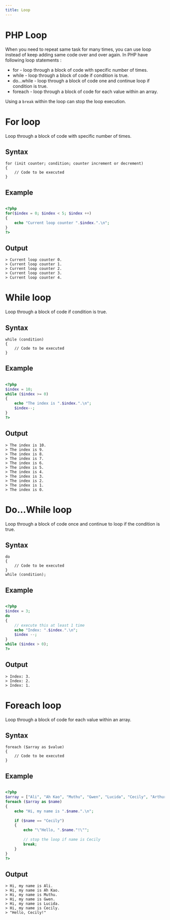 ```yaml
---
title: Loop
---
```


# PHP Loop
When you need to repeat same task for many times, you can use loop instead of keep adding same code over and over again.
In PHP have following loop statements :
- for - loop through a block of code with specific number of times.
- while - loop through a block of code if condition is true.
- do...while - loop through a block of code one and continue loop if condition is true.
- foreach - loop through a block of code for each value within an array.

Using a `break` within the loop can stop the loop execution.

# For loop
Loop through a block of code with specific number of times.

## Syntax
```
for (init counter; condition; counter increment or decrement)
{
    // Code to be executed
}

```

## Example
```php

<?php
for($index = 0; $index < 5; $index ++)
{
    echo "Current loop counter ".$index.".\n";
}
?>

```

## Output
```
> Current loop counter 0.
> Current loop counter 1.
> Current loop counter 2.
> Current loop counter 3.
> Current loop counter 4.
```

# While loop
Loop through a block of code if condition is true.

## Syntax
```
while (condition)
{
    // Code to be executed
}

```

## Example
```php

<?php
$index = 10;
while ($index >= 0)
{
    echo "The index is ".$index.".\n";
    $index--;
}
?>

```

## Output
```
> The index is 10.
> The index is 9.
> The index is 8.
> The index is 7.
> The index is 6.
> The index is 5.
> The index is 4.
> The index is 3.
> The index is 2.
> The index is 1.
> The index is 0.
```

# Do...While loop
Loop through a block of code once and continue to loop if the condition is true.

## Syntax
```
do
{
    // Code to be executed
}
while (condition);

```

## Example
```php

<?php
$index = 3;
do
{
    // execute this at least 1 time
    echo "Index: ".$index.".\n"; 
    $index --;
}
while ($index > 0);
?>

```

## Output
```
> Index: 3.
> Index: 2.
> Index: 1.
```

# Foreach loop
Loop through a block of code for each value within an array.

## Syntax
```
foreach ($array as $value)
{
    // Code to be executed
}

```

## Example
```php

<?php
$array = ["Ali", "Ah Kao", "Muthu", "Gwen", "Lucida", "Cecily", "Arthur", "Flora"];
foreach ($array as $name)
{
    echo "Hi, my name is ".$name.".\n"; 
    
    if ($name == "Cecily")
    {
        echo "\"Hello, ".$name."!\"";
        
        // stop the loop if name is Cecily
        break;
    }
}
?>

```

## Output
```
> Hi, my name is Ali.
> Hi, my name is Ah Kao.
> Hi, my name is Muthu.
> Hi, my name is Gwen.
> Hi, my name is Lucida.
> Hi, my name is Cecily.
> "Hello, Cecily!"
```
